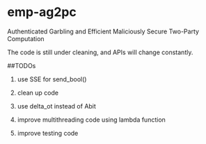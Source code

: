 # emp-ag2pc
Authenticated Garbling and Efficient Maliciously Secure Two-Party Computation

The code is still under cleaning, and APIs will change constantly.

##TODOs

1. use SSE for send_bool()

2. clean up code

3. use delta_ot instead of Abit

4. improve multithreading code using lambda function

5. improve testing code
